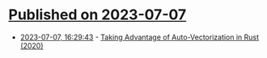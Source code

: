 # [Published on 2023-07-07](index.md)

* [2023-07-07, 16:29:43](https://lobste.rs/s/zwlua6/taking_advantage_auto_vectorization) - [Taking Advantage of Auto-Vectorization in Rust (2020)](https://www.nickwilcox.com/blog/autovec/)
